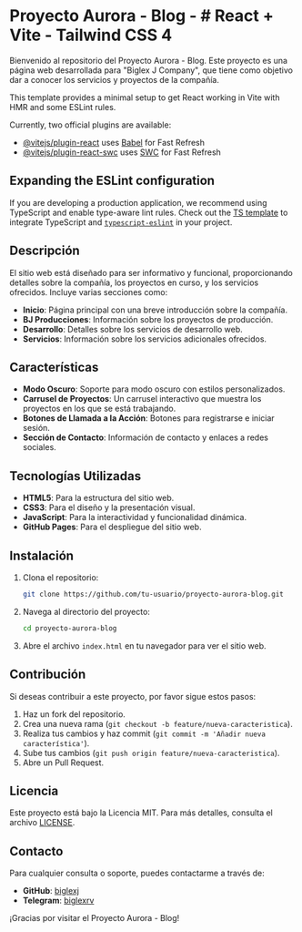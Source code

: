 # Proyecto Aurora - Blog - # React + Vite - Tailwind CSS 4

Bienvenido al repositorio del Proyecto Aurora - Blog. Este proyecto es una página web desarrollada para "Biglex J Company", que tiene como objetivo dar a conocer los servicios y proyectos de la compañía.

This template provides a minimal setup to get React working in Vite with HMR and some ESLint rules.

Currently, two official plugins are available:

- [@vitejs/plugin-react](https://github.com/vitejs/vite-plugin-react/blob/main/packages/plugin-react/README.md) uses [Babel](https://babeljs.io/) for Fast Refresh
- [@vitejs/plugin-react-swc](https://github.com/vitejs/vite-plugin-react-swc) uses [SWC](https://swc.rs/) for Fast Refresh

## Expanding the ESLint configuration

If you are developing a production application, we recommend using TypeScript and enable type-aware lint rules. Check out the [TS template](https://github.com/vitejs/vite/tree/main/packages/create-vite/template-react-ts) to integrate TypeScript and [`typescript-eslint`](https://typescript-eslint.io) in your project.


## Descripción

El sitio web está diseñado para ser informativo y funcional, proporcionando detalles sobre la compañía, los proyectos en curso, y los servicios ofrecidos. Incluye varias secciones como:

- **Inicio**: Página principal con una breve introducción sobre la compañía.
- **BJ Producciones**: Información sobre los proyectos de producción.
- **Desarrollo**: Detalles sobre los servicios de desarrollo web.
- **Servicios**: Información sobre los servicios adicionales ofrecidos.

## Características

- **Modo Oscuro**: Soporte para modo oscuro con estilos personalizados.
- **Carrusel de Proyectos**: Un carrusel interactivo que muestra los proyectos en los que se está trabajando.
- **Botones de Llamada a la Acción**: Botones para registrarse e iniciar sesión.
- **Sección de Contacto**: Información de contacto y enlaces a redes sociales.

## Tecnologías Utilizadas

- **HTML5**: Para la estructura del sitio web.
- **CSS3**: Para el diseño y la presentación visual.
- **JavaScript**: Para la interactividad y funcionalidad dinámica.
- **GitHub Pages**: Para el despliegue del sitio web.

## Instalación

1. Clona el repositorio:
    ```bash
    git clone https://github.com/tu-usuario/proyecto-aurora-blog.git
    ```
2. Navega al directorio del proyecto:
    ```bash
    cd proyecto-aurora-blog
    ```
3. Abre el archivo `index.html` en tu navegador para ver el sitio web.

## Contribución

Si deseas contribuir a este proyecto, por favor sigue estos pasos:

1. Haz un fork del repositorio.
2. Crea una nueva rama (`git checkout -b feature/nueva-caracteristica`).
3. Realiza tus cambios y haz commit (`git commit -m 'Añadir nueva característica'`).
4. Sube tus cambios (`git push origin feature/nueva-caracteristica`).
5. Abre un Pull Request.

## Licencia

Este proyecto está bajo la Licencia MIT. Para más detalles, consulta el archivo [LICENSE](LICENSE).

## Contacto

Para cualquier consulta o soporte, puedes contactarme a través de:

- **GitHub**: [biglexj](https://github.com/biglexj/)
- **Telegram**: [biglexrv](https://t.me/biglexrv)

¡Gracias por visitar el Proyecto Aurora - Blog!